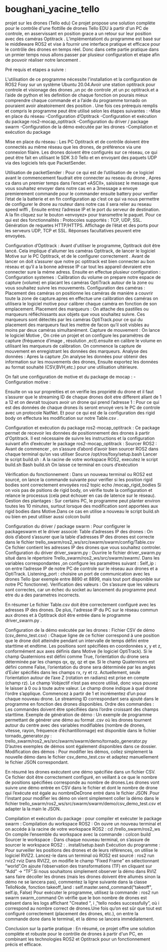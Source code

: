 # boughani_yacine_tello
projet sur les drones (Tello edu)
Ce projet propose une solution complète pour le contrôle d'une flottille de drones Tello EDU à partir d'un PC de controle, en asservissant en position grace a un retour sur leur position avec des caméras Optitrack . L’implémentationt du  programme est basé sur le middleware ROS2 et vise à fournir une interface pratique et efficace pour le contrôle des drones en temps réel. Donc dans cette partie pratique dans un prmier temps nous allons passer par plusieur configuration et etape afin de pouvoir réaliser notre lancement .

Pré requis et etapes a suivre :

L'utilisation de ce programme nécessite l'installation et la configuration de ROS2 Foxy sur un système Ubuntu 20.04.Avoir une station optitrack pour controle et visionage des drones ,un pc de controle ,et un pc optitrack.et a l’aide de python et les definition de chaque fonction on pourais mieux comprendre chaque commande et  a l’aide du programme tornado on pouraient avoir aleatoirement des position . Une fois ces prérequis remplis et compris le programme peut être utilisé selon les étapes suivantes :
-Mise en place du réseau
-Configuration d’Optitrack
-Configuration et exécution du package ros2-mocap_optitrack
-Configuration du driver / package swarm
-Configuration de la démo exécutée par les drones
-Compilation et exécution du package

Mise en place du réseau :
Les PC Optitrack et de contrôle doivent être connectés au même réseau que les drones, de préférence via une connexion filaire. Les drones doivent être configurés sur ce réseau, ce qui peut être fait en utilisant le SDK 3.0 Tello et en envoyant des paquets UDP via des logiciels tels que PacketSender.

Utilisation de packetSender :
Pour ce qui est de l’utilisation de ce logiciel avant le commencement faudrait etre connecter au reseau du drone , Apres ca dans un premier temps dans l’encart «ASCII», saisissez le message que vous souhaitez envoyer dans notre cas en a 3message a envoye premierement commande pour le commander ensuite battery pour verifier l’etat de  la batterie et en fin configuration ap c’est ce qui va nous permettre de configurer le drone au routeur dans notre cas il sera relier au reseau speed wiffi , Ensuite entrez l’adresse IP et le port du serveur de destination. A la fin cliquez sur le bouton «envoyez» pour transmettre le paquet.
Pour ce qui est des fonctionnalités :
Protocoles supportés : TCP, UDP, SSL.
Génération de requetes HTTP/HTTPS.
Affichage de l’état et des ports pour les serveurs UDP, TCP et SSL.
Réponses facultatives peuvent etre envoyées.



Configuration d’Optitrack :
Avant d'utiliser le programme, Optitrack doit être lancé. Cela implique d'allumer les caméras Optitrack, de lancer le logiciel Motive sur le PC Optitrack, et de le configurer correctement . Avant de lancer on doit s’assurer que notre pc optitrack est bien connecter au bon réseau et qu’il a la bonne adresse IP car tout les appareil devraient etre connecter sure la méme adress. Ensuite en effectue plusieur configuration :
Configuration systemes :
Calibration du volume on prepare notre espace de capture (volume) en placant les caméras OptiTrack autour de la zone ou vous souhaitez suivre les mouvements.
Configuration des caméras :
Placement des caméras on positionne les caméras de maniére a couvrir toute la zone de capture.apres en effectue une calibration des caméras on utilisera le logiciel motive pour calibrer chaque caméra en fonction de son emplacement.
Placement des marqueurs :
On attache des pastilles ou marqueurs réfléchissants aux objets que vous souhaitez suivre. Ces marqueurs sont détectés par les caméras OptiTrack.pour ce qui du placement des marqueurs faut les mettre de facon qu’il soit visbles au moins par deux caméras simultanément.
Capture de mouvement :
On lance le logiciel Motive , On crée un projet et on  configure les paramétres de capture (fréquence d’image , résolution ,ect).ensuite en calibre le volume en utilisant les marqueurs de calibration. On commence la capture de mouvement en enregistrant les données des marqueurs. 
Analyse des données :
Apres la capture ,On analyse les données pour obtenir des information sur les mouvements des drones, Ensuite exportez les données au format souhaité (CSV,BVH,etc.) pour une utilisation ultérieure.

On fait une configuration de motive et du package de mocap : 
-Configuration motive :

Ensuite on va sur propreities et on verifie les propriété du drone et il faut s’assurer que le streaming ID de chaque drones doit etre different allant de 1 a 12 et on devrait toujours avoir un drone qui prend l’adresse 1 :
Pour ce qui est des données de chaque drones ils seront envoyé  vers le PC de controle avec un protocole NatNet. Et pour ce qui est de la configuration des rigid body on effectura les modification sur notre Table.csv .


Configuration et exécution du package ros2-mocap_optitrack :
Ce package permet de recevoir les données de positionnement des drones à partir d'Optitrack. Il est nécessaire de suivre les instructions et la configuration suivant afin d’exécuter le package ros2-mocap_optitrack :
Sourcer ROS2 :
Avant de commencer , on s’assure d’abord d’avoir bien sourcer ROS2 dans chaque terminal qu’on vas utiliser
             Source /opt/ros/foxy/setup.bash
Lancer le script build.sh :
A la racine de votre workspace ROS2, executez le script build.sh
             Bash build.sh
On laisse ce terminal en cours d’exécution



Vérification du fonctionnement :
Dans un nouveau terminal ou ROS2 est sourcé, on lance la commande suivante pour verifier si les position rigid bodies sont correctement envoyées
                       ros2 topic echo /mocap_rigid_bodies
Si on vois pas de psitions de rigid body, on vérifie toute la configuration et relance le processus (cela peut échouer en cas de latence sur le réseau).
Gestion des plantages :
Sur certains PC, le programme peut planter environ toutes les 10 minutes, surtout lorsque des modification sont apportées aux rigid bodies dans Motive.Dans ce cas en utilise a nouveau le script build.sh ou bien en peut utiliser aussi
                       colcon build

Configuration du driver / package swarm :
Pour configurer le packageswarm et le driver associé:
Table d’adresses IP des drones :
On dois d’abord s’assurer que la table d’adresses IP des drones est correcte dans le fichier
                         trello_swarm/ros2_ws/src/swarm/swarm/config/Table.csv  
Ce fichier contient les adresses IP des drones que vous souhaitez controler.
Configuration du driver  driver_swarm.py :
Ouvrire le fichier driver_swarm.py situé dans le répertoire 
                         Trello_swarm/ros2_ws/src/swarm/swarm/.
Dans les variables correspondantes ,on configure les paramétres suivant :
Self_ip : on entre l’adresse IP  de notre PC de controle sur le réseau aux drones et a OptiTrack.
Listening_port : choisire un port de communication avec les drones Tello (par exemple entre 8890 et 8899, mais tout port disponible sur notre PC fonctionne).
Verification des valeurs :
On s’assure que les valeurs sont correctes, car un échec du socket au lancement du programme peut etre du a des parametres incorrects.

En résumer Le fichier Table.csv doit être correctement configuré avec les adresses IP des drones. De plus, l'adresse IP du PC sur le réseau commun aux drones et à Optitrack doit être entrée dans le programme driver_swarm.py .

Configuration de la démo exécutée par les drones :
Fichier CSV de démo (csv_demo_test.csv) :
Chaque ligne de ce fichier correspond à une position que le drone doit atteindre pendant un intervalle de temps défini entre starttime et endtime.
Les positions sont spécifiées en coordonnées x, y et z, conformément aux axes définis dans Motive (le logiciel OptiTrack).
Si le champ Quaternions est défini comme True, l’orientation du drone sera déterminée par les champs qx, qy, qz et qw.
Si le champ Quaternions est défini comme False, l’orientation du drone sera déterminée par les angles d’Euler spécifiés dans les champs rx, ry et rz.
Actuellement, seule l’orientation autour de l’axe Z (rotation en radians) est prise en compte (champ rz).
Le champ Vobjectif n’est pas encore utilisé, donc vous pouvez le laisser à 0 ou à toute autre valeur.
Le champ drone indique à quel drone l’ordre s’applique. Commencez à partir de 1 et incrémentez d’un pour chaque nouveau drone. Le streaming ID correspondant sera ajouté dans le programme en fonction des drones disponibles.
Ordre des commandes :
Les commandes doivent être spécifiées dans l’ordre croissant des champs starttime.
Exemple de génération de démo :
Un exemple de programme permettant de générer une démo au format .csv où les drones tournent autour du centre avec des variables modifiables (nombre de drones, vitesse, rayon, fréquence d’échantillonnage) est disponible dans le fichier tornado_generator.py :
                                 trello_swarm/ros2_ws/src/swarm/swarm/demo/tornado_generator.py
D’autres exemples de démos sont également disponibles dans ce dossier.
Modification des démos :
Pour modifier les démos, collez simplement la nouvelle démo dans le fichier csv_demo_test.csv et adaptez manuellement le fichier JSON correspondant.

En résumé les drones exécutent une démo spécifiée dans un fichier CSV. Ce fichier doit être correctement configuré, en veillant à ce que le nombre de positions spécifiées corresponde au nombre de drones.Les drones vont suivre une démo entrée en CSV dans le fichier et dont le nombre de drone qui l’exécute est égale au nombreDeDrone entré dans le fichier JSON .Pour l’instant pour modifier les démo on vient simplement coller la démo dans le fichier
                                  trello_swarm/ros2_ws/src/swarm/swarm/demo/csv_demo_test.csv
et adapter la la main le JSON.

Compilation et exécution du package :
pour compiler et exécuter le package swarm :
Compilation du workspace ROS2 :  On ouvre un nouveau terminal et  on accéde à la racine de votre workspace ROS2 :
                                   cd /trello_swarm/ros2_ws
On compile l’ensemble du workspace avec la commande :
                                   colcon build
Sourcer le workspace :
Dans chaque nouveau terminal, on s’assure de sourcer le workspace ROS2 :
                                   . install/setup.bash
Exécution du programme :
Pour surveiller les positions des drones et de leurs références, on utilise le logiciel RVIZ2. Lancez-le dans un terminal où ROS2 est sourcé :
                                     ros2 run rviz2 rviz
Dans RVIZ2, on modifie le champ “Fixed Frame” en sélectionnant “world”.On ajoute l’observation des transformations (TF) en cliquant sur “Add” → “TF”.Si nous souhaitons simplement observer la démo dans RVIZ sans faire décoller les drones (mais les drones doivent être allumés sinon la démo ne se lancera pas), commentez la ligne suivante dans la classe TelloNode, fonction takeoff_land :
                                    self.master.send_command("takeoff", self.ip, False)
Pour exécuter le programme, utilisez la commande :
ros2 run swarm swarm_command
On vérifie que le bon nombre de drones est présent dans les logs affichant "Created ", i ,"tello nodes successfully”, où i correspond au nombre correct de drones.Une fois qu’on est  sûr que tout est configuré correctement (placement des drones, etc.), on entre la commande done dans le terminal, et la démo se lancera immédiatement.

Conclusion sur la partie pratique :
En résumé, ce projet offre une solution complète et robuste pour le contrôle de drones à partir d'un PC, en combinant les technologies ROS2 et Optitrack pour un fonctionnement précis et efficace.
